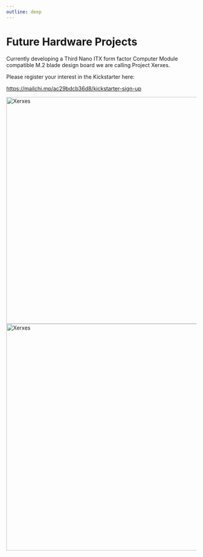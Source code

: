 ```yaml
---
outline: deep
---
```


# Future Hardware Projects

Currently developing a Third Nano ITX form factor Computer Module compatible M.2 blade design board we are calling Project Xerxes. 

Please register your interest in the Kickstarter here:

https://mailchi.mp/ac29bdcb36d8/kickstarter-sign-up

<img src="/xerxes/xerxes_bottom.png" alt="Xerxes" width="600" />
<img src="/xerxes/xerxes_top.png" alt="Xerxes" width="600" />

